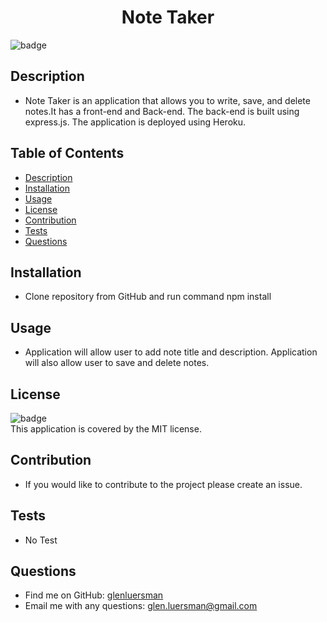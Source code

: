 <h1 align="center">Note Taker</h1>
  
![badge](https://img.shields.io/badge/license-MIT-brightgreen)<br />
## Description
- Note Taker is an application that allows you to write, save, and delete notes.It has a front-end and Back-end. The back-end is built using express.js. The application is deployed using Heroku.
## Table of Contents
- [Description](#description)
- [Installation](#installation)
- [Usage](#usage)
- [License](#license)
- [Contribution](#contribution)
- [Tests](#tests)
- [Questions](#questions)
## Installation
- Clone repository from GitHub and run command npm install
## Usage
- Application will allow user to add note title and description. Application will also allow user to save and delete notes.
## License
![badge](https://img.shields.io/badge/license-MIT-brightgreen)
<br />
This application is covered by the MIT license. 
## Contribution
- If you would like to contribute to the project please create an issue.
## Tests
- No Test
## Questions
- Find me on GitHub: [glenluersman](https://github.com/glenluersman)
- Email me with any questions: glen.luersman@gmail.com
